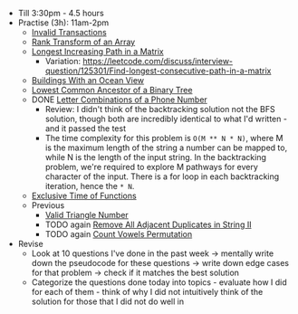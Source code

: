 - Till 3:30pm - 4.5 hours
- Practise (3h): 11am-2pm
	- [Invalid Transactions](https://leetcode.com/problems/invalid-transactions/)
	- [Rank Transform of an Array](https://leetcode.com/problems/rank-transform-of-an-array/)
	- [Longest Increasing Path in a Matrix](https://leetcode.com/problems/longest-increasing-path-in-a-matrix/)
		- Variation: https://leetcode.com/discuss/interview-question/125301/Find-longest-consecutive-path-in-a-matrix
	- [Buildings With an Ocean View](https://leetcode.com/problems/buildings-with-an-ocean-view/)
	- [Lowest Common Ancestor of a Binary Tree](https://leetcode.com/problems/lowest-common-ancestor-of-a-binary-tree/)
	- DONE [Letter Combinations of a Phone Number](https://leetcode.com/problems/letter-combinations-of-a-phone-number/)
		- Review: I didn't think of the backtracking solution not the BFS solution, though both are incredibly identical to what I'd written - and it passed the test
		- The time complexity for this problem is `O(M ** N * N)`, where M is the maximum length of the string a number can be mapped to, while N is the length of the input string. In the backtracking problem, we're required to explore M pathways for every character of the input. There is a for loop in each backtracking iteration, hence the `* N`.
	- [Exclusive Time of Functions](https://leetcode.com/problems/exclusive-time-of-functions/)
	- Previous
		- [Valid Triangle Number](https://leetcode.com/problems/valid-triangle-number)
		- TODO again [Remove All Adjacent Duplicates in String II](https://leetcode.com/problems/remove-all-adjacent-duplicates-in-string-ii)
		- TODO again [Count Vowels Permutation](https://leetcode.com/problems/count-vowels-permutation/)
- Revise
	- Look at 10 questions I've done in the past week -> mentally write down the pseudocode for these questions -> write down edge cases for that problem -> check if it matches the best solution
	- Categorize the questions done today into topics - evaluate how I did for each of them - think of why I did not intuitively think of the solution for those that I did not do well in